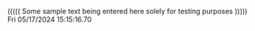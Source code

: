 ((((( Some sample text being entered here solely for testing purposes ))))) Fri 05/17/2024 15:15:16.70
